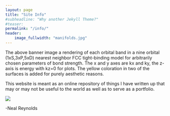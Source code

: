 ```yaml
---
layout: page
title: "Site Info"
#subheadline: "Why another Jekyll Theme?"
#teaser: 
permalink: "/info/"
header:
    image_fullwidth: "manifolds.jpg"
---
```


The above banner image a rendering of each orbital band in a nine orbital (1xS,3xP,5xD) nearest neighbor FCC tight-binding model for arbitrarily chosen parameters of bond strength. The x and y axes are kx and ky, the z-axis is energy with kz=0 for plots. The yellow coloration in two of the surfaces is added for purely aesthetic reasons.

This website is meant as an online repository of things I have written up that may or may not be useful to the world as well as to serve as a portfolio. 

 <img src="{{ site.urlimg }}tivoli_profile.jpg">

-Neal Reynolds